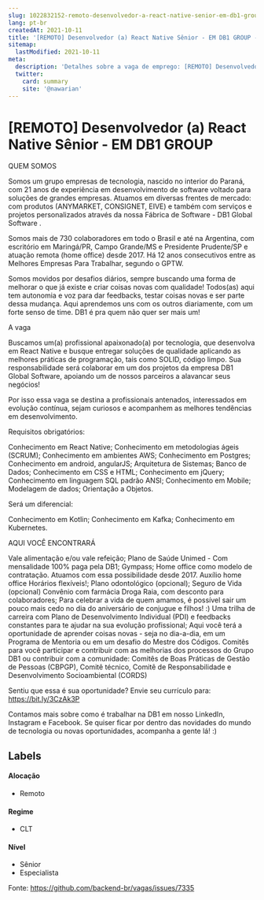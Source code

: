 ```yaml
---
slug: 1022832152-remoto-desenvolvedor-a-react-native-senior-em-db1-group
lang: pt-br
createdAt: 2021-10-11
title: '[REMOTO] Desenvolvedor (a) React Native Sênior - EM DB1 GROUP - Vaga de Emprego'
sitemap:
  lastModified: 2021-10-11
meta:
  description: 'Detalhes sobre a vaga de emprego: [REMOTO] Desenvolvedor (a) React Native Sênior - EM DB1 GROUP'
  twitter:
    card: summary
    site: '@nawarian'
---
```


# [REMOTO] Desenvolvedor (a) React Native Sênior - EM DB1 GROUP

QUEM SOMOS

Somos um grupo empresas de tecnologia, nascido no interior do Paraná, com 21 anos de experiência em desenvolvimento de software voltado para soluções de grandes empresas. Atuamos em diversas frentes de mercado: com produtos (ANYMARKET, CONSIGNET, EIVE) e também com serviços e projetos personalizados através da nossa Fábrica de Software - DB1 Global Software .

Somos mais de 730 colaboradores em todo o Brasil e até na Argentina, com escritório em Maringá/PR, Campo Grande/MS e Presidente Prudente/SP e atuação remota (home office) desde 2017. Há 12 anos consecutivos entre as Melhores Empresas Para Trabalhar, segundo o GPTW.

Somos movidos por desafios diários, sempre buscando uma forma de melhorar o que já existe e criar coisas novas com qualidade! Todos(as) aqui tem autonomia e voz para dar feedbacks, testar coisas novas e ser parte dessa mudança. Aqui aprendemos uns com os outros diariamente, com um forte senso de time. DB1 é pra quem não quer ser mais um!

A vaga

Buscamos um(a) profissional apaixonado(a) por tecnologia, que desenvolva em React Native e busque entregar soluções de qualidade aplicando as melhores práticas de programação, tais como SOLID, código limpo. Sua responsabilidade será colaborar em um dos projetos da empresa DB1 Global Software, apoiando um de nossos parceiros a alavancar seus negócios!

Por isso essa vaga se destina a profissionais antenados, interessados em evolução contínua, sejam curiosos e acompanhem as melhores tendências em desenvolvimento.

Requisitos obrigatórios:

Conhecimento em React Native;
Conhecimento em metodologias ágeis (SCRUM);
Conhecimento em ambientes AWS;
Conhecimento em Postgres;
Conhecimento em android, angularJS;
Arquitetura de Sistemas;
Banco de Dados;
Conhecimento em CSS e HTML;
Conhecimento em jQuery;
Conhecimento em linguagem SQL padrão ANSI;
Conhecimento em Mobile;
Modelagem de dados;
Orientação a Objetos.

Será um diferencial:

Conhecimento em Kotlin;
Conhecimento em Kafka;
Conhecimento em Kubernetes.

AQUI VOCÊ ENCONTRARÁ

Vale alimentação e/ou vale refeição;
Plano de Saúde Unimed - Com mensalidade 100% paga pela DB1;
Gympass;
Home office como modelo de contratação. Atuamos com essa possibilidade desde 2017.
Auxílio home office
Horários flexíveis!;
Plano odontológico (opcional);
Seguro de Vida (opcional)
Convênio com farmácia Droga Raia, com desconto para colaboradores;
Para celebrar a vida de quem amamos, é possível sair um pouco mais cedo no dia do aniversário de conjugue e filhos! :)
Uma trilha de carreira com Plano de Desenvolvimento Individual (PDI) e feedbacks constantes para te ajudar na sua evolução profissional;
Aqui você terá a oportunidade de aprender coisas novas - seja no dia-a-dia, em um Programa de Mentoria ou em um desafio do Mestre dos Códigos.
Comitês para você participar e contribuir com as melhorias dos processos do Grupo DB1 ou contribuir com a comunidade: Comitês de Boas Práticas de Gestão de Pessoas (CBPGP), Comitê técnico, Comitê de Responsabilidade e Desenvolvimento Socioambiental (CORDS)

Sentiu que essa é sua oportunidade? Envie seu currículo para: https://bit.ly/3CzAk3P

Contamos mais sobre como é trabalhar na DB1 em nosso LinkedIn, Instagram e Facebook. Se quiser ficar por dentro das novidades do mundo de tecnologia ou novas oportunidades, acompanha a gente lá! :)


## Labels

#### Alocação
- Remoto

#### Regime
- CLT

#### Nível
- Sênior
- Especialista




Fonte: https://github.com/backend-br/vagas/issues/7335